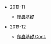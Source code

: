 * 2019-11
    * [爬蟲基礎](https://bbsonlin.github.io/slides/2019-11-29-pycrawler/)

* 2019-12
    * [爬蟲基礎 Cont.](https://bbsonlin.github.io/slides/2019-12-13-pycrawler/)
